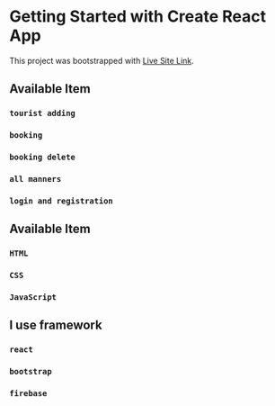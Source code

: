 # Getting Started with Create React App

This project was bootstrapped with [Live Site Link](https://travel-3e2f0.web.app/).

## Available Item

### `tourist adding`
### `booking`
### `booking delete`
### `all manners`
### `login and registration `

## Available Item

### `HTML`
### `CSS`
### `JavaScript`

## I use framework

### `react `
### `bootstrap`
### `firebase`


